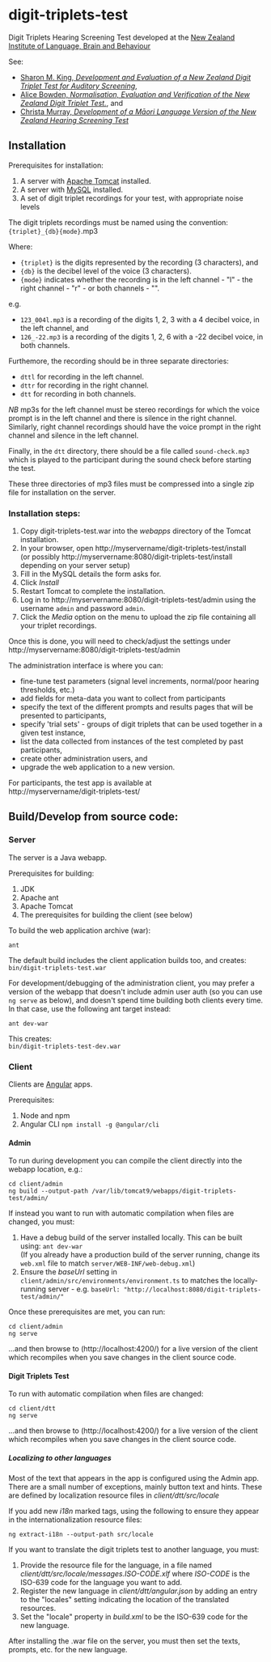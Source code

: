 # digit-triplets-test

Digit Triplets Hearing Screening Test developed at the
[New Zealand Institute of Language, Brain and Behaviour](https://www.canterbury.ac.nz/nzilbb/)

See:
- [Sharon M. King, *Development and Evaluation of a New Zealand Digit Triplet Test for
Auditory Screening*](https://ir.canterbury.ac.nz/bitstream/handle/10092/8084/thesis_fulltext.pdf),
- [Alice Bowden, *Normalisation, Evaluation and Verification  of the New Zealand Digit Triplet Test.*](https://ir.canterbury.ac.nz/bitstream/handle/10092/8084/thesis_fulltext.pdf),
and 
- [Christa Murray, *Development of a Māori Language Version of the New Zealand Hearing Screening Test*](https://ir.canterbury.ac.nz/bitstream/handle/10092/7132/CMurray_MAudThesis.pdf;sequence=1)

## Installation

Prerequisites for installation:
1. A server with [Apache Tomcat](https://tomcat.apache.org/) installed.
2. A server with [MySQL](https://www.mysql.com/) installed.
3. A set of digit triplet recordings for your test, with appropriate noise levels

The digit triplets recordings must be named using the convention:  
`{triplet}_{db}{mode}`.mp3

Where:

- `{triplet}` is the digits represented by the recording (3 characters), and
- `{db}` is the decibel level of the voice (3 characters).
- `{mode}` indicates whether the recording is in the left channel - "l" - the right
channel - "r" - or both channels - "".

e.g.
- `123_004l.mp3` is a recording of the digits 1, 2, 3 with a 4 decibel voice, in the left
channel, and
- `126_-22.mp3` is a recording of the digits 1, 2, 6 with a -22 decibel voice, in both
channels.

Furthemore, the recording should be in three separate directories:

- `dttl` for recording in the left channel.
- `dttr` for recording in the right channel.
- `dtt` for recording in both channels.

*NB* mp3s for the left channel must be stereo recordings for which the voice prompt is in
the left channel and there is silence in the right channel. Similarly, right channel recordings
should have the voice prompt in the right channel and silence in the left channel.

Finally, in the `dtt` directory, there should be a file called `sound-check.mp3` which is
played to the participant during the sound check before starting the test.

These three directories of mp3 files must be compressed into a single zip file for
installation on the server.

### Installation steps:

1. Copy digit-triplets-test.war into the *webapps* directory of the Tomcat installation.
2. In your browser, open http://myservername/digit-triplets-test/install  
   (or possibly http://myservername:8080/digit-triplets-test/install depending on your server setup)
3. Fill in the MySQL details the form asks for.
4. Click *Install*
5. Restart Tomcat to complete the installation.
6. Log in to http://myservername:8080/digit-triplets-test/admin using the username `admin`
   and password `admin`.
7. Click the *Media* option on the menu to upload the zip file containing all your triplet
   recordings. 

Once this is done, you will need to check/adjust the settings under
http://myservername:8080/digit-triplets-test/admin

The administration interface is where you can:

- fine-tune test parameters (signal level increments, normal/poor hearing thresholds, etc.)
- add fields for meta-data you want to collect from participants
- specify the text of the different prompts and results pages that will be presented to
   participants,
- specify 'trial sets' - groups of digit triplets that can be used together in a given
   test instance,
- list the data collected from instances of the test completed by past participants, 
- create other administration users, and
- upgrade the web application to a new version.

For participants, the test app is available at  
http://myservername/digit-triplets-test/

## Build/Develop from source code:

### Server

The server is a Java webapp.

Prerequisites for building:
1. JDK
2. Apache ant
3. Apache Tomcat
4. The prerequisites for building the client (see below)

To build the web application archive (war):

```
ant
```

The default build includes the client application builds too, and creates:  
`bin/digit-triplets-test.war`

For development/debugging of the administration client, you may prefer a version of the
webapp that doesn't include admin user auth (so you can use `ng serve` as below), and
doesn't spend time building both clients every time. In that case, use the following ant
target instead: 

```
ant dev-war
```

This creates:  
`bin/digit-triplets-test-dev.war`

### Client

Clients are [Angular](https://angular.io/) apps.

Prerequisites:

1. Node and npm
2. Angular CLI
   `npm install -g @angular/cli`


#### Admin

To run during development you can compile the client directly into the webapp location, e.g.:

```
cd client/admin
ng build --output-path /var/lib/tomcat9/webapps/digit-triplets-test/admin/
```

If instead you want to run with automatic compilation when files are changed, you must:

1. Have a debug build of the server installed locally.  This can be built using:
   `ant dev-war`  
   (If you already have a production build of the server running, change its `web.xml` file
   to match `server/WEB-INF/web-debug.xml`)
2. Ensure the *baseUrl* setting in `client/admin/src/environments/environment.ts` to
   matches the locally-running server - e.g.
   `baseUrl: "http://localhost:8080/digit-triplets-test/admin/"`

Once these prerequisites are met, you can run:

```
cd client/admin
ng serve
```

...and then browse to (http://localhost:4200/) for a live version of the client which
recompiles when you save changes in the client source code.

#### Digit Triplets Test

To run with automatic compilation when files are changed:

```
cd client/dtt
ng serve
```

...and then browse to (http://localhost:4200/) for a live version of the client which
recompiles when you save changes in the client source code.

##### Localizing to other languages

Most of the text that appears in the app is configured using the Admin app. There are a
small number of exceptions, mainly button text and hints. These are defined by
localization resource files in *client/dtt/src/locale*

If you add new *i18n* marked tags, using the following to ensure they appear in the
internationalization resource files:

```
ng extract-i18n --output-path src/locale
```

If you want to translate the digit triplets test to another language, you must:

1. Provide the resource file for the language, in a file named
   *client/dtt/src/locale/messages.ISO-CODE.xlf* where *ISO-CODE* is the ISO-639 code for
   the language you want to add.
2. Register the new language in *client/dtt/angular.json* by adding an entry to the
   "locales" setting indicating the location of the translated resources. 
3. Set the "locale" property in *build.xml* to be the ISO-639 code for the new language.

After installing the .war file on the server, you must then set the texts, prompts,
etc. for the new language.